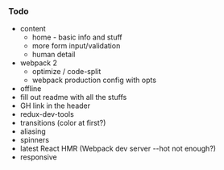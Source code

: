 ### Todo

* content
    * home - basic info and stuff
    * more form input/validation
    * human detail
* webpack 2
    * optimize / code-split
    * webpack production config with opts
* offline
* fill out readme with all the stuffs
* GH link in the header
* redux-dev-tools
* transitions (color at first?)
* aliasing
* spinners
* latest React HMR (Webpack dev server --hot not enough?)
* responsive
